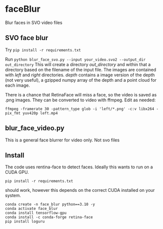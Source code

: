 # faceBlur

Blur faces in SVO video files


## SVO face blur

Try `pip install -r requirements.txt`

Run `python blur_face_svo.py --input your_video.svo2 --output_dir out_directory`
This will create a directory _out_directory_ and within that a directory based on the filename of
the input file. The images are contained with _left_ and _right_ directories. _depth_ contains a 
image version of the depth (not very useful), a gzipped numpy array of the depth and a point cloud for 
each image.

There is a chance that RetinaFace will miss a face, so the video is saved as .png images. They can be converted to video 
with ffmpeg. Edit as needed:

`ffmpeg -framerate 30 -pattern_type glob -i 'left/*.png' -c:v libx264 -pix_fmt yuv420p left.mp4`

## blur_face_video.py

This is a general face blurrer for video only. Not svo files

## Install

The code uses rentina-face to detect faces. Ideally this wants to run on a CUDA GPU.

`pip install -r requirements.txt`

should work, however this depends on the correct CUDA installed on your system.

```
conda create -n face_blur python==3.10 -y 
conda activate face_blur
conda install tensorflow-gpu
conda install -c conda-forge retina-face
pip install loguru
```
